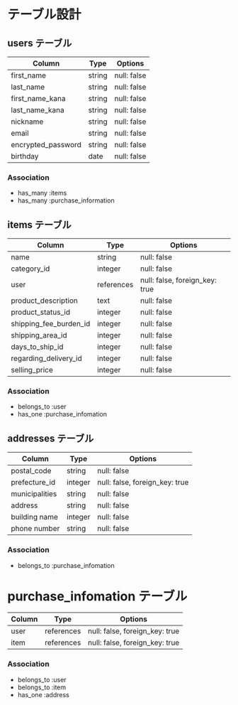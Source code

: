 # テーブル設計

## users テーブル

| Column   | Type   | Options     |
| -------- | ------ | ----------- |
| first_name     | string | null: false |
| last_name       | string | null: false |
| first_name_kana     | string | null: false |
| last_name_kana  | string | null: false |
| nickname  | string | null: false |
| email    | string | null: false |
| encrypted_password | string | null: false |
| birthday   | date | null: false |

### Association

- has_many :items
- has_many :purchase_information

##  items テーブル

| Column                   | Type         | Options      |
|  ------                  | ------       | -----------  |
| name                     |  string        |  null: false |
| category_id              |  integer     |  null: false |
| user                     | references   | null: false, foreign_key: true |
| product_description      |  text        |  null: false |
| product_status_id        |  integer     |  null: false |
| shipping_fee_burden_id   |  integer     |  null: false |
| shipping_area_id         |  integer     |  null: false |
| days_to_ship_id          |  integer     |  null: false |
| regarding_delivery_id    |  integer     |  null: false |
| selling_price            |  integer     |  null: false |


### Association
- belongs_to :user
- has_one :purchase_infomation

##  addresses テーブル

| Column                            | Type      | Options      |
|  ------                           | ------    | -----------  |
| postal_code                       |  string    |  null: false |
| prefecture_id                     |  integer    | null: false, foreign_key: true |
| municipalities                    |  string     |  null: false |
| address                           |  string     |  null: false |
| building name                     |  integer    |  null: false |
| phone number                      |  string     |  null: false |

### Association

- belongs_to :purchase_infomation

#  purchase_infomation テーブル

| Column                           | Type      | Options      |
|  ------                          | ------    | -----------  |
| user                             | references | null: false, foreign_key: true |
| item                             | references | null: false, foreign_key: true |
### Association

- belongs_to :user
- belongs_to :item
- has_one :address
